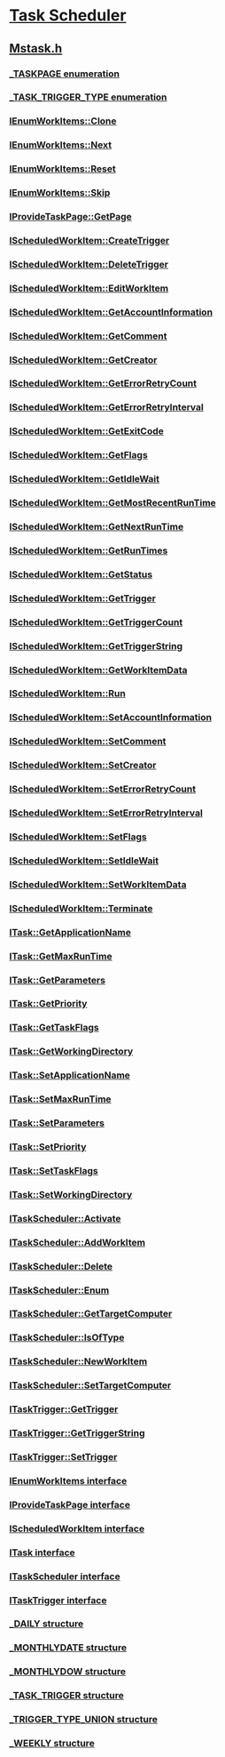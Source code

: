 # [Task Scheduler](../_taskschd/index.md)
## [Mstask.h](index.md)
### [_TASKPAGE enumeration](../mstask/ne-mstask-_taskpage.md)
### [_TASK_TRIGGER_TYPE enumeration](../mstask/ne-mstask-_task_trigger_type.md)
### [IEnumWorkItems::Clone](../mstask/nf-mstask-ienumworkitems-clone.md)
### [IEnumWorkItems::Next](../mstask/nf-mstask-ienumworkitems-next.md)
### [IEnumWorkItems::Reset](../mstask/nf-mstask-ienumworkitems-reset.md)
### [IEnumWorkItems::Skip](../mstask/nf-mstask-ienumworkitems-skip.md)
### [IProvideTaskPage::GetPage](../mstask/nf-mstask-iprovidetaskpage-getpage.md)
### [IScheduledWorkItem::CreateTrigger](../mstask/nf-mstask-ischeduledworkitem-createtrigger.md)
### [IScheduledWorkItem::DeleteTrigger](../mstask/nf-mstask-ischeduledworkitem-deletetrigger.md)
### [IScheduledWorkItem::EditWorkItem](../mstask/nf-mstask-ischeduledworkitem-editworkitem.md)
### [IScheduledWorkItem::GetAccountInformation](../mstask/nf-mstask-ischeduledworkitem-getaccountinformation.md)
### [IScheduledWorkItem::GetComment](../mstask/nf-mstask-ischeduledworkitem-getcomment.md)
### [IScheduledWorkItem::GetCreator](../mstask/nf-mstask-ischeduledworkitem-getcreator.md)
### [IScheduledWorkItem::GetErrorRetryCount](../mstask/nf-mstask-ischeduledworkitem-geterrorretrycount.md)
### [IScheduledWorkItem::GetErrorRetryInterval](../mstask/nf-mstask-ischeduledworkitem-geterrorretryinterval.md)
### [IScheduledWorkItem::GetExitCode](../mstask/nf-mstask-ischeduledworkitem-getexitcode.md)
### [IScheduledWorkItem::GetFlags](../mstask/nf-mstask-ischeduledworkitem-getflags.md)
### [IScheduledWorkItem::GetIdleWait](../mstask/nf-mstask-ischeduledworkitem-getidlewait.md)
### [IScheduledWorkItem::GetMostRecentRunTime](../mstask/nf-mstask-ischeduledworkitem-getmostrecentruntime.md)
### [IScheduledWorkItem::GetNextRunTime](../mstask/nf-mstask-ischeduledworkitem-getnextruntime.md)
### [IScheduledWorkItem::GetRunTimes](../mstask/nf-mstask-ischeduledworkitem-getruntimes.md)
### [IScheduledWorkItem::GetStatus](../mstask/nf-mstask-ischeduledworkitem-getstatus.md)
### [IScheduledWorkItem::GetTrigger](../mstask/nf-mstask-ischeduledworkitem-gettrigger.md)
### [IScheduledWorkItem::GetTriggerCount](../mstask/nf-mstask-ischeduledworkitem-gettriggercount.md)
### [IScheduledWorkItem::GetTriggerString](../mstask/nf-mstask-ischeduledworkitem-gettriggerstring.md)
### [IScheduledWorkItem::GetWorkItemData](../mstask/nf-mstask-ischeduledworkitem-getworkitemdata.md)
### [IScheduledWorkItem::Run](../mstask/nf-mstask-ischeduledworkitem-run.md)
### [IScheduledWorkItem::SetAccountInformation](../mstask/nf-mstask-ischeduledworkitem-setaccountinformation.md)
### [IScheduledWorkItem::SetComment](../mstask/nf-mstask-ischeduledworkitem-setcomment.md)
### [IScheduledWorkItem::SetCreator](../mstask/nf-mstask-ischeduledworkitem-setcreator.md)
### [IScheduledWorkItem::SetErrorRetryCount](../mstask/nf-mstask-ischeduledworkitem-seterrorretrycount.md)
### [IScheduledWorkItem::SetErrorRetryInterval](../mstask/nf-mstask-ischeduledworkitem-seterrorretryinterval.md)
### [IScheduledWorkItem::SetFlags](../mstask/nf-mstask-ischeduledworkitem-setflags.md)
### [IScheduledWorkItem::SetIdleWait](../mstask/nf-mstask-ischeduledworkitem-setidlewait.md)
### [IScheduledWorkItem::SetWorkItemData](../mstask/nf-mstask-ischeduledworkitem-setworkitemdata.md)
### [IScheduledWorkItem::Terminate](../mstask/nf-mstask-ischeduledworkitem-terminate.md)
### [ITask::GetApplicationName](../mstask/nf-mstask-itask-getapplicationname.md)
### [ITask::GetMaxRunTime](../mstask/nf-mstask-itask-getmaxruntime.md)
### [ITask::GetParameters](../mstask/nf-mstask-itask-getparameters.md)
### [ITask::GetPriority](../mstask/nf-mstask-itask-getpriority.md)
### [ITask::GetTaskFlags](../mstask/nf-mstask-itask-gettaskflags.md)
### [ITask::GetWorkingDirectory](../mstask/nf-mstask-itask-getworkingdirectory.md)
### [ITask::SetApplicationName](../mstask/nf-mstask-itask-setapplicationname.md)
### [ITask::SetMaxRunTime](../mstask/nf-mstask-itask-setmaxruntime.md)
### [ITask::SetParameters](../mstask/nf-mstask-itask-setparameters.md)
### [ITask::SetPriority](../mstask/nf-mstask-itask-setpriority.md)
### [ITask::SetTaskFlags](../mstask/nf-mstask-itask-settaskflags.md)
### [ITask::SetWorkingDirectory](../mstask/nf-mstask-itask-setworkingdirectory.md)
### [ITaskScheduler::Activate](../mstask/nf-mstask-itaskscheduler-activate.md)
### [ITaskScheduler::AddWorkItem](../mstask/nf-mstask-itaskscheduler-addworkitem.md)
### [ITaskScheduler::Delete](../mstask/nf-mstask-itaskscheduler-delete.md)
### [ITaskScheduler::Enum](../mstask/nf-mstask-itaskscheduler-enum.md)
### [ITaskScheduler::GetTargetComputer](../mstask/nf-mstask-itaskscheduler-gettargetcomputer.md)
### [ITaskScheduler::IsOfType](../mstask/nf-mstask-itaskscheduler-isoftype.md)
### [ITaskScheduler::NewWorkItem](../mstask/nf-mstask-itaskscheduler-newworkitem.md)
### [ITaskScheduler::SetTargetComputer](../mstask/nf-mstask-itaskscheduler-settargetcomputer.md)
### [ITaskTrigger::GetTrigger](../mstask/nf-mstask-itasktrigger-gettrigger.md)
### [ITaskTrigger::GetTriggerString](../mstask/nf-mstask-itasktrigger-gettriggerstring.md)
### [ITaskTrigger::SetTrigger](../mstask/nf-mstask-itasktrigger-settrigger.md)
### [IEnumWorkItems interface](../mstask/nn-mstask-ienumworkitems.md)
### [IProvideTaskPage interface](../mstask/nn-mstask-iprovidetaskpage.md)
### [IScheduledWorkItem interface](../mstask/nn-mstask-ischeduledworkitem.md)
### [ITask interface](../mstask/nn-mstask-itask.md)
### [ITaskScheduler interface](../mstask/nn-mstask-itaskscheduler.md)
### [ITaskTrigger interface](../mstask/nn-mstask-itasktrigger.md)
### [_DAILY structure](../mstask/ns-mstask-_daily.md)
### [_MONTHLYDATE structure](../mstask/ns-mstask-_monthlydate.md)
### [_MONTHLYDOW structure](../mstask/ns-mstask-_monthlydow.md)
### [_TASK_TRIGGER structure](../mstask/ns-mstask-_task_trigger.md)
### [_TRIGGER_TYPE_UNION structure](../mstask/ns-mstask-_trigger_type_union.md)
### [_WEEKLY structure](../mstask/ns-mstask-_weekly.md)

